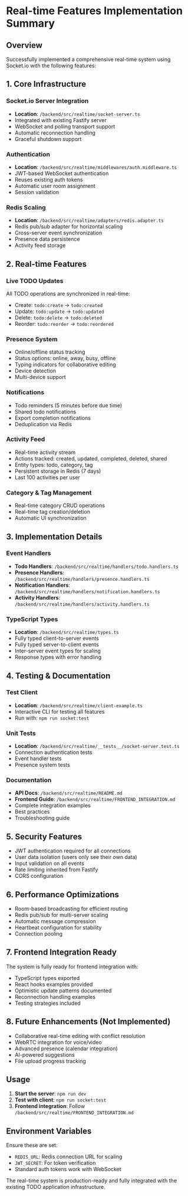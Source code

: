 # Real-time Features Implementation Summary

## Overview

Successfully implemented a comprehensive real-time system using Socket.io with the following features:

## 1. Core Infrastructure

### Socket.io Server Integration
- **Location**: `/backend/src/realtime/socket-server.ts`
- Integrated with existing Fastify server
- WebSocket and polling transport support
- Automatic reconnection handling
- Graceful shutdown support

### Authentication
- **Location**: `/backend/src/realtime/middlewares/auth.middleware.ts`
- JWT-based WebSocket authentication
- Reuses existing auth tokens
- Automatic user room assignment
- Session validation

### Redis Scaling
- **Location**: `/backend/src/realtime/adapters/redis.adapter.ts`
- Redis pub/sub adapter for horizontal scaling
- Cross-server event synchronization
- Presence data persistence
- Activity feed storage

## 2. Real-time Features

### Live TODO Updates
All TODO operations are synchronized in real-time:
- Create: `todo:create` → `todo:created`
- Update: `todo:update` → `todo:updated`
- Delete: `todo:delete` → `todo:deleted`
- Reorder: `todo:reorder` → `todo:reordered`

### Presence System
- Online/offline status tracking
- Status options: online, away, busy, offline
- Typing indicators for collaborative editing
- Device detection
- Multi-device support

### Notifications
- Todo reminders (5 minutes before due time)
- Shared todo notifications
- Export completion notifications
- Deduplication via Redis

### Activity Feed
- Real-time activity stream
- Actions tracked: created, updated, completed, deleted, shared
- Entity types: todo, category, tag
- Persistent storage in Redis (7 days)
- Last 100 activities per user

### Category & Tag Management
- Real-time category CRUD operations
- Real-time tag creation/deletion
- Automatic UI synchronization

## 3. Implementation Details

### Event Handlers
- **Todo Handlers**: `/backend/src/realtime/handlers/todo.handlers.ts`
- **Presence Handlers**: `/backend/src/realtime/handlers/presence.handlers.ts`
- **Notification Handlers**: `/backend/src/realtime/handlers/notification.handlers.ts`
- **Activity Handlers**: `/backend/src/realtime/handlers/activity.handlers.ts`

### TypeScript Types
- **Location**: `/backend/src/realtime/types.ts`
- Fully typed client-to-server events
- Fully typed server-to-client events
- Inter-server event types for scaling
- Response types with error handling

## 4. Testing & Documentation

### Test Client
- **Location**: `/backend/src/realtime/client-example.ts`
- Interactive CLI for testing all features
- Run with: `npm run socket:test`

### Unit Tests
- **Location**: `/backend/src/realtime/__tests__/socket-server.test.ts`
- Connection authentication tests
- Event handler tests
- Presence system tests

### Documentation
- **API Docs**: `/backend/src/realtime/README.md`
- **Frontend Guide**: `/backend/src/realtime/FRONTEND_INTEGRATION.md`
- Complete integration examples
- Best practices
- Troubleshooting guide

## 5. Security Features

- JWT authentication required for all connections
- User data isolation (users only see their own data)
- Input validation on all events
- Rate limiting inherited from Fastify
- CORS configuration

## 6. Performance Optimizations

- Room-based broadcasting for efficient routing
- Redis pub/sub for multi-server scaling
- Automatic message compression
- Heartbeat configuration for stability
- Connection pooling

## 7. Frontend Integration Ready

The system is fully ready for frontend integration with:
- TypeScript types exported
- React hooks examples provided
- Optimistic update patterns documented
- Reconnection handling examples
- Testing strategies included

## 8. Future Enhancements (Not Implemented)

- Collaborative real-time editing with conflict resolution
- WebRTC integration for voice/video
- Advanced presence (calendar integration)
- AI-powered suggestions
- File upload progress tracking

## Usage

1. **Start the server**: `npm run dev`
2. **Test with client**: `npm run socket:test`
3. **Frontend integration**: Follow `/backend/src/realtime/FRONTEND_INTEGRATION.md`

## Environment Variables

Ensure these are set:
- `REDIS_URL`: Redis connection URL for scaling
- `JWT_SECRET`: For token verification
- Standard auth tokens work with WebSocket

The real-time system is production-ready and fully integrated with the existing TODO application infrastructure.